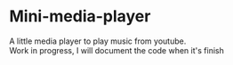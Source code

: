 # Mini-media-player
A little media player to play music from youtube.  
Work in progress, I will document the code when it's finish
